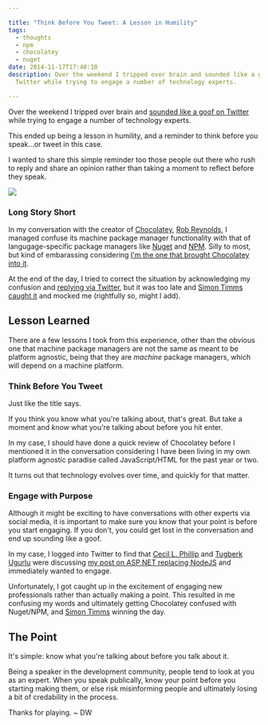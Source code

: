 ```yaml
---

title: "Think Before You Tweet: A Lesson in Humility"
tags:
  - thoughts
  - npm
  - chocolatey
  - nuget
date: 2014-11-17T17:40:10
description: Over the weekend I tripped over brain and sounded like a goof on
  Twitter while trying to engage a number of technology experts.

---
```


[1]: chocolateytwitter.png
[2]: chocolateytwitter-dw.png
[3]: chocolateytwitter-stimms.png
[4]: thinkingchimp.jpg


Over the weekend I tripped over brain and [sounded like a goof on Twitter](https://twitter.com/ferventcoder/status/533804756477939712) while trying to engage a number of technology experts.

This ended up being a lesson in humility, and a reminder to think before you speak...or tweet in this case. 

I wanted to share this simple reminder too those people out there who rush to reply and share an opinion rather than taking a moment to reflect before they speak.

![][1]

### Long Story Short

In my conversation with the creator of [Chocolatey](https://chocolatey.org/), [Rob Reynolds](https://twitter.com/ferventcoder), I managed confuse its machine package manager functionality with that of langugage-specific package managers like [Nuget](https://www.nuget.org/) and [NPM](https://www.npmjs.org/). Silly to most, but kind of embarassing considering [I'm the one that brought Chocolatey into it](https://twitter.com/davidwesst/status/533798992270745601).

At the end of the day, I tried to correct the situation by acknowledging my confusion and [replying via Twitter](https://twitter.com/davidwesst/status/533848025375195136), but it was too late and [Simon Timms caught it](http://) and mocked me (rightfully so, might I add).

## Lesson Learned

There are a few lessons I took from this experience, other than the obvious one that machine package managers are not the same as meant to be platform agnostic, being that they are _machine_ package managers, which will depend on a machine platform.

### Think Before You Tweet

Just like the title says. 

If you think you know what you're talking about, that's great. But take a moment and _know_ what you're talking about before you hit enter.

In my case, I should have done a quick review of Chocolatey before I mentioned it in the conversation considering I have been living in my own platform agnostic paradise called JavaScript/HTML for the past year or two.

It turns out that technology evolves over time, and quickly for that matter.

### Engage with Purpose

Although it might be exciting to have conversations with other experts via social media, it is important to make sure you know that your point is before you start engaging. If you don't, you could get lost in the conversation and end up sounding like a goof.

In my case, I logged into Twitter to find that [Cecil L. Phillip](https://twitter.com/cecilphillip) and [Tugberk Ugurlu](https://twitter.com/tourismgeek) were discussing [my post on ASP.NET replacing NodeJS](http://davidwesst.com/can-asp-net-become-the-next-node-js/) and immediately wanted to engage. 

Unfortunately, I got caught up in the excitement of engaging new professionals rather than actually making a point. This resulted in me confusing my words and ultimately getting Chocolatey confused with Nuget/NPM, and [Simon Timms](https://twitter.com/stimms) winning the day. 

## The Point

It's simple: know what you're talking about before you talk about it.

Being a speaker in the development community, people tend to look at you as an expert. When you speak publically, know your point before you starting making them, or else risk misinforming people and ultimately losing a bit of credability in the process.

Thanks for playing. ~ DW